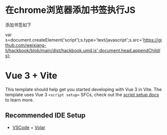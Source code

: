 # 在chrome浏览器添加书签执行JS

添加书签如下

var s=document.createElement('script');s.type='text/javascript';s.src='https://github.com/weixiang-li/hackbook/blob/main/dist/hackbook.umd.js';document.head.appendChild(s);


# Vue 3 + Vite

This template should help get you started developing with Vue 3 in Vite. The template uses Vue 3 `<script setup>` SFCs, check out the [script setup docs](https://v3.vuejs.org/api/sfc-script-setup.html#sfc-script-setup) to learn more.

## Recommended IDE Setup

- [VSCode](https://code.visualstudio.com/) + [Volar](https://marketplace.visualstudio.com/items?itemName=johnsoncodehk.volar)
